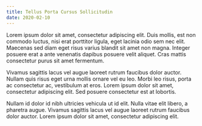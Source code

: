 ```yaml
---
title: Tellus Porta Cursus Sollicitudin
date: 2020-02-10
---
```


Lorem ipsum dolor sit amet, consectetur adipiscing elit. Duis mollis, est non commodo luctus, nisi erat porttitor ligula, eget lacinia odio sem nec elit. Maecenas sed diam eget risus varius blandit sit amet non magna. Integer posuere erat a ante venenatis dapibus posuere velit aliquet. Cras mattis consectetur purus sit amet fermentum.

Vivamus sagittis lacus vel augue laoreet rutrum faucibus dolor auctor. Nullam quis risus eget urna mollis ornare vel eu leo. Morbi leo risus, porta ac consectetur ac, vestibulum at eros. Lorem ipsum dolor sit amet, consectetur adipiscing elit. Sed posuere consectetur est at lobortis.

Nullam id dolor id nibh ultricies vehicula ut id elit. Nulla vitae elit libero, a pharetra augue. Vivamus sagittis lacus vel augue laoreet rutrum faucibus dolor auctor. Lorem ipsum dolor sit amet, consectetur adipiscing elit. 